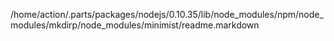 /home/action/.parts/packages/nodejs/0.10.35/lib/node_modules/npm/node_modules/mkdirp/node_modules/minimist/readme.markdown